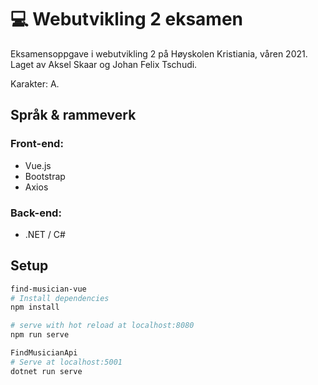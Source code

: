 # :computer: Webutvikling 2 eksamen

Eksamensoppgave i webutvikling 2 på Høyskolen Kristiania, våren 2021. 
Laget av Aksel Skaar og Johan Felix Tschudi. 

Karakter: A.

## Språk & rammeverk
### Front-end:
- Vue.js
- Bootstrap
- Axios

### Back-end:
- .NET / C#


## Setup
``` bash
find-musician-vue
# Install dependencies
npm install

# serve with hot reload at localhost:8080
npm run serve

FindMusicianApi
# Serve at localhost:5001
dotnet run serve 
```

